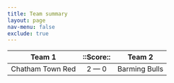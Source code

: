 ```yaml
---
title: Team summary
layout: page
nav-menu: false
exclude: true
---
```




|      Team 1      |  ::Score::  |    Team 2     |
|:----------------:|:-----------:|:-------------:|
| Chatham Town Red | 2 &mdash; 0 | Barming Bulls |

 <br /><br /><br />